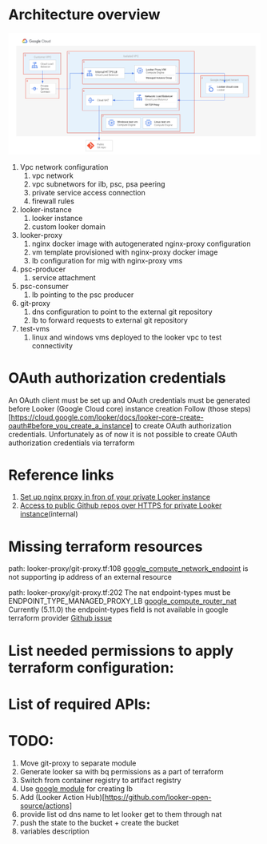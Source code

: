 # Architecture overview
![Private looker architecture](diagram.png)
1. Vpc network configuration
    1. vpc network
    1. vpc subnetwors for ilb, psc, psa peering
    1. private service access connection
    1. firewall rules
1. looker-instance
    1. looker instance
    1. custom looker domain
1. looker-proxy
    1. nginx docker image with autogenerated nginx-proxy configuration
    1. vm template provisioned with nginx-proxy docker image
    1. lb configuration for mig with nginx-proxy vms
1. psc-producer 
    1. service attachment
1. psc-consumer
    1. lb pointing to the psc producer
1. git-proxy
    1. dns configuration to point to the external git repository
    1. lb to forward requests to external git repository
1. test-vms
    1. linux and windows vms deployed to the looker vpc to test connectivity

# OAuth authorization credentials
An OAuth client must be set up and OAuth credentials must be generated before Looker (Google Cloud core) instance creation
Follow (those steps)[https://cloud.google.com/looker/docs/looker-core-create-oauth#before_you_create_a_instance] to create OAuth authorization credentials.
Unfortunately as of now it is not possible to create OAuth authorization credentials via terraform

# Reference links
1. [Set up nginx proxy in fron of your private Looker instance](https://cloud.google.com/looker/docs/looker-core-private-ip-config#grant_public_access_to_private_ip_instances)
1. [Access to public Github repos over HTTPS for private Looker instance](https://docs.google.com/document/d/1YcokqVN7ktG73EirI57_111xKRtQckzTocVzZZ-Zs-s/edit?tab=t.0#heading=h.mi7dxo7e0yzg)(internal)

# Missing terraform resources

path: looker-proxy/git-proxy.tf:108
[google_compute_network_endpoint](https://registry.terraform.io/providers/hashicorp/google/latest/docs/resources/compute_network_endpoint) is not supporting ip address of an external resource

path: looker-proxy/git-proxy.tf:202
The nat endpoint-types must be ENDPOINT_TYPE_MANAGED_PROXY_LB
[google_compute_router_nat](https://registry.terraform.io/providers/hashicorp/google/latest/docs/resources/compute_router_nat) Currently (5.11.0) the endpoint-types field is not available in google terraform provider
[Github issue](https://github.com/hashicorp/terraform-provider-google/issues/17001)

# List needed permissions to apply terraform configuration:
<todo>

# List of required APIs:
<todo>

# TODO:
1. Move git-proxy to separate module
1. Generate looker sa with bq permissions as a part of terraform 
1. Switch from container registry to artifact registry
1. Use [google module](https://registry.terraform.io/modules/GoogleCloudPlatform/lb-http/google/latest?tab=inputs) for creating lb
1. Add (Looker Action Hub)[https://github.com/looker-open-source/actions]
1. provide list od dns name to let looker get to them through nat
1. push the state to the bucket + create the bucket
1. variables description

